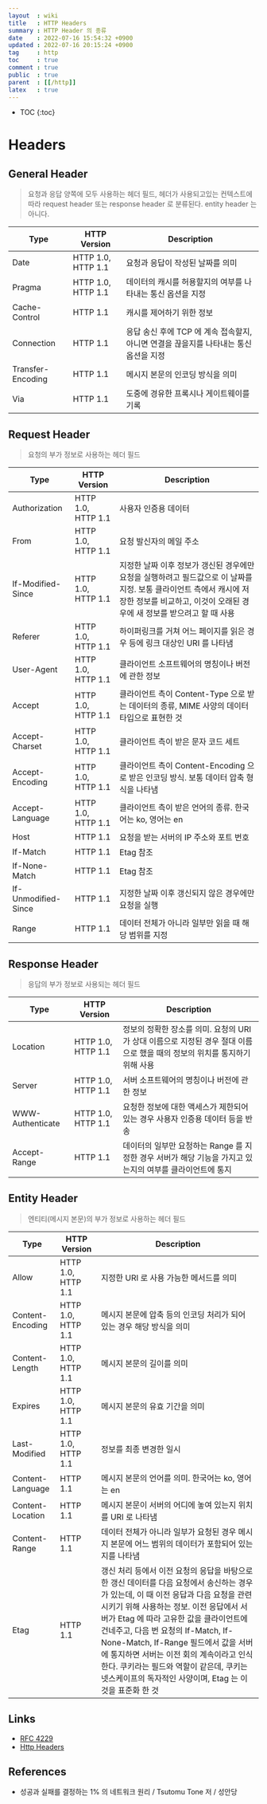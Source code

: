 ```yaml
---
layout  : wiki
title   : HTTP Headers
summary : HTTP Header 의 종류
date    : 2022-07-16 15:54:32 +0900
updated : 2022-07-16 20:15:24 +0900
tag     : http
toc     : true
comment : true
public  : true
parent  : [[/http]]
latex   : true
---
```

* TOC
{:toc}

# Headers

## General Header

> 요청과 응답 양쪽에 모두 사용하는 헤더 필드, 헤더가 사용되고있는 컨텍스트에 따라 request header 또는 response header 로 분류된다. entity header 는 아니다.

| Type | HTTP Version | Description  |
|------|--------------|--------------|
|Date  |HTTP 1.0, HTTP 1.1 | 요청과 응답이 작성된 날짜를 의미|
|Pragma|HTTP 1.0, HTTP 1.1 | 데이터의 캐시를 허용할지의 여부를 나타내는 통신 옵션을 지정|
|Cache-Control|HTTP 1.1 | 캐시를 제어하기 위한 정보|
|Connection|HTTP 1.1| 응답 송신 후에 TCP 에 계속 접속할지, 아니면 연결을 끊을지를 나타내는 통신 옵션을 지정|
|Transfer-Encoding|HTTP 1.1|메시지 본문의 인코딩 방식을 의미|
|Via|HTTP 1.1|도중에 경유한 프록시나 게이트웨이를 기록|

## Request Header

> 요청의 부가 정보로 사용하는 헤더 필드

| Type | HTTP Version | Description  |
|------|--------------|--------------|
|Authorization  |HTTP 1.0, HTTP 1.1 | 사용자 인증용 데이터|
|From| HTTP 1.0, HTTP 1.1 | 요청 발신자의 메일 주소|
|If-Modified-Since| HTTP 1.0, HTTP 1.1 | 지정한 날짜 이후 정보가 갱신된 경우에만 요청을 실행하려고 필드값으로 이 날짜를 지정. 보통 클라이언트 측에서 캐시에 저장한 정보를 비교하고, 이것이 오래된 경우에 새 정보를 받으려고 할 때 사용|
|Referer| HTTP 1.0, HTTP 1.1 | 하이퍼링크를 거쳐 어느 페이지를 읽은 경우 등에 링크 대상인 URI 를 나타냄|
|User-Agent| HTTP 1.0, HTTP 1.1 | 클라이언트 소프트웨어의 명칭이나 버전에 관한 정보|
|Accept| HTTP 1.0, HTTP 1.1 | 클라이언트 측이 Content-Type 으로 받는 데이터의 종류, MIME 사양의 데이터 타입으로 표현한 것|
|Accept-Charset| HTTP 1.0, HTTP 1.1 | 클라이언트 측이 받은 문자 코드 세트|
|Accept-Encoding| HTTP 1.0, HTTP 1.1 | 클라이언트 측이 Content-Encoding 으로 받은 인코딩 방식. 보통 데이터 압축 형식을 나타냄|
|Accept-Language| HTTP 1.0, HTTP 1.1 | 클라이언트 측이 받은 언어의 종류. 한국어는 ko, 영어는 en|
|Host| HTTP 1.1 | 요청을 받는 서버의 IP 주소와 포트 번호|
|If-Match| HTTP 1.1 | Etag 참조|
|If-None-Match| HTTP 1.1 | Etag 참조|
|If-Unmodified-Since| HTTP 1.1 | 지정한 날짜 이후 갱신되지 않은 경우에만 요청을 실행|
|Range| HTTP 1.1 | 데이터 전체가 아니라 일부만 읽을 때 해당 범위를 지정|

## Response Header

> 응답의 부가 정보로 사용되는 헤더 필드

| Type | HTTP Version | Description  |
|------|--------------|--------------|
|Location  |HTTP 1.0, HTTP 1.1 | 정보의 정확한 장소를 의미. 요청의 URI 가 상대 이름으로 지정된 경우 절대 이름으로 했을 때의 정보의 위치를 통지하기 위해 사용|
|Server| HTTP 1.0, HTTP 1.1 | 서버 소프트웨어의 명칭이나 버전에 관한 정보|
|WWW-Authenticate| HTTP 1.0, HTTP 1.1 | 요청한 정보에 대한 액세스가 제한되어 있는 경우 사용자 인증용 데이터 등을 반송|
|Accept-Range| HTTP 1.1 | 데이터의 일부만 요청하는 Range 를 지정한 경우 서버가 해당 기능을 가지고 있는지의 여부를 클라이언트에 통지|

## Entity Header

> 엔티티(메시지 본문)의 부가 정보로 사용하는 헤더 필드

| Type | HTTP Version | Description  |
|------|--------------|--------------|
|Allow  |HTTP 1.0, HTTP 1.1 | 지정한 URI 로 사용 가능한 메서드를 의미|
|Content-Encoding  |HTTP 1.0, HTTP 1.1 | 메시지 본문에 압축 등의 인코딩 처리가 되어 있는 경우 해당 방식을 의미|
|Content-Length  |HTTP 1.0, HTTP 1.1 | 메시지 본문의 길이를 의미|
|Expires  |HTTP 1.0, HTTP 1.1 |  메시지 본문의 유효 기간을 의미|
|Last-Modified  |HTTP 1.0, HTTP 1.1 | 정보를 최종 변경한 일시|
|Content-Language | HTTP 1.1 | 메시지 본문의 언어를 의미. 한국어는 ko, 영어는 en|
|Content-Location | HTTP 1.1 | 메시지 본문이 서버의 어디에 놓여 있는지 위치를 URI 로 나타냄|
|Content-Range | HTTP 1.1 | 데이터 전체가 아니라 일부가 요청된 경우 메시지 본문에 어느 범위의 데이터가 포함되어 있는지를 나타냄|
|Etag | HTTP 1.1 | 갱신 처리 등에서 이전 요청의 응답을 바탕으로 한 갱신 데이터를 다음 요청에서 송신하는 경우가 있는데, 이 때 이전 응답과 다음 요청을 관련시키기 위해 사용하는 정보. 이전 응답에서 서버가 Etag 에 따라 고유한 값을 클라이언트에 건네주고, 다음 번 요청의 If-Match, If-None-Match, If-Range 필드에서 값을 서버에 통지하면 서버는 이전 회의 계속이라고 인식한다. 쿠키라는 필드와 역할이 같은데, 쿠키는 넷스케이프의 독자적인 사양이며, Etag 는 이것을 표준화 한 것|

## Links

- [RFC 4229](https://www.rfc-editor.org/rfc/rfc4229)
- [Http Headers](https://developer.mozilla.org/ko/docs/Web/HTTP/Headers)

## References

- 성공과 실패를 결정하는 1% 의 네트워크 원리 / Tsutomu Tone 저 / 성안당